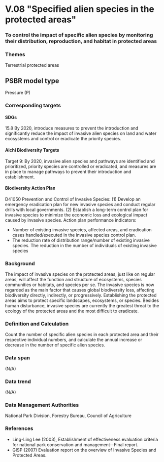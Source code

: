 # V.08 "Specified alien species in the protected areas"

<script type="text/javascript" src="http://cdn.mathjax.org/mathjax/latest/MathJax.js?config=TeX-AMS-MML_HTMLorMML"></script>

### To control the impact of specific alien species by monitoring their distribution, reproduction, and habitat in protected areas

### Themes
Terrestrial protected areas
## PSBR model type
Pressure (P)
### Corresponding targets
#### SDGs
15.8 By 2020, introduce measures to prevent the introduction and significantly reduce the impact of invasive alien species on land and water ecosystems and control or eradicate the priority species.
#### Aichi Biodiversity Targets
Target 9: By 2020, invasive alien species and pathways are identified and prioritized, priority species are controlled or eradicated, and measures are in place to manage pathways to prevent their introduction and establishment.
#### Biodiversity Action Plan
D41050 Prevention and Control of Invasive Species: (1) Develop an emergency eradication plan for new invasive species and conduct regular drills with local governments. (2) Establish a long-term control plan for invasive species to minimize the economic loss and ecological impact caused by invasive species. Action plan performance indicators:
* Number of existing invasive species, affected areas, and eradication cases handled/executed in the invasive species control plan.
* The reduction rate of distribution range/number of existing invasive species. The reduction in the number of individuals of existing invasive species
### Background
The impact of invasive species on the protected areas, just like on regular areas, will affect the function and structure of ecosystems, species communities or habitats, and species per se. The invasive species is now regarded as the main factor that causes global biodiversity loss, affecting biodiversity directly, indirectly, or progressively. Establishing the protected areas aims to protect specific landscapes, ecosystems, or species. Besides human disturbance, invasive species are currently the greatest threat to the ecology of the protected areas and the most difficult to eradicate.
### Definition and Calculation
Count the number of specific alien species in each protected area and their respective individual numbers, and calculate the annual increase or decrease in the number of specific alien species.
### Data span
(N/A)
### Data trend
(N/A)
### Data Management Authorities
National Park Division, Forestry Bureau, Council of Agriculture
### References
* Ling-Ling Lee (2003), Establishment of effectiveness evaluation criteria for national park conservation and management--Final report.
* GISP (2007) Evaluation report on the overview of Invasive Species and Protected Areas.
